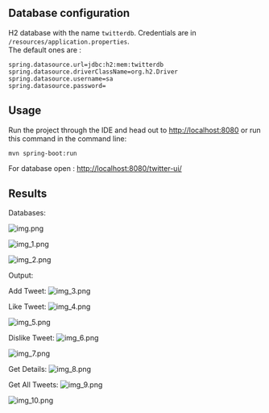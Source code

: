 ## Database configuration
H2 database with the name `twitterdb`. Credentials are in `/resources/application.properties`.  
The default ones are :

```
spring.datasource.url=jdbc:h2:mem:twitterdb
spring.datasource.driverClassName=org.h2.Driver
spring.datasource.username=sa
spring.datasource.password=
```

## Usage
Run the project through the IDE and head out to [http://localhost:8080](http://localhost:8080)
or
run this command in the command line:
```
mvn spring-boot:run
```
For database open : [http://localhost:8080/twitter-ui/](http://localhost:8080/twitter-ui/)

## Results
Databases:

   ![img.png](img.png)

   ![img_1.png](img_1.png)

   ![img_2.png](img_2.png)   

Output:
   
   Add Tweet:
   ![img_3.png](img_3.png)
   
   Like Tweet:
   ![img_4.png](img_4.png)
   
   ![img_5.png](img_5.png)

   Dislike Tweet:
   ![img_6.png](img_6.png)
   
   ![img_7.png](img_7.png)   

   Get Details:
   ![img_8.png](img_8.png)
   
   Get All Tweets:
   ![img_9.png](img_9.png)
   
   ![img_10.png](img_10.png)
